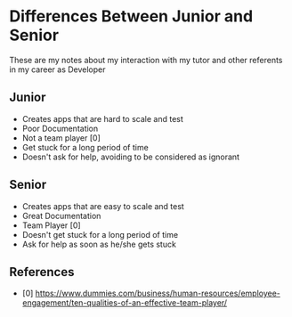 # Differences Between Junior and Senior
These are my notes about my interaction with my tutor and other referents in my career as Developer

## Junior
- Creates apps that are hard to scale and test
- Poor Documentation
- Not a team player [0]
- Get stuck for a long period of time
- Doesn't ask for help, avoiding to be considered as ignorant

## Senior
- Creates apps that are easy to scale and test
- Great Documentation
- Team Player [0]
- Doesn't get stuck for a long period of time
- Ask for help as soon as he/she gets stuck

## References
- [0] https://www.dummies.com/business/human-resources/employee-engagement/ten-qualities-of-an-effective-team-player/